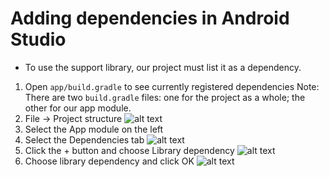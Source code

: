 # Adding dependencies in Android Studio

- To use the support library, our project must list it as a dependency.

1. Open `app/build.gradle` to see currently registered dependencies
    Note: There are two `build.gradle` files: one for the project as a whole; the other for our app module.
2. File -> Project structure
![alt text](https://qiita-image-store.s3.amazonaws.com/0/82804/fbef2831-8bd4-6063-6f93-a8a177f77d97.png)
3. Select the App module on the left
4. Select the Dependencies tab
![alt text](https://qiita-image-store.s3.amazonaws.com/0/82804/5ce888b0-3adb-4278-f924-f0c597e27c10.png)
5. Click the + button and choose Library dependency
![alt text](https://qiita-image-store.s3.amazonaws.com/0/82804/d94dd5f8-bf5e-e508-9db3-1de2d12cef89.png)
6. Choose library dependency and click OK
![alt text](https://qiita-image-store.s3.amazonaws.com/0/82804/fe150e5f-fc96-bb23-60b5-97ce33d3c6d0.png)
